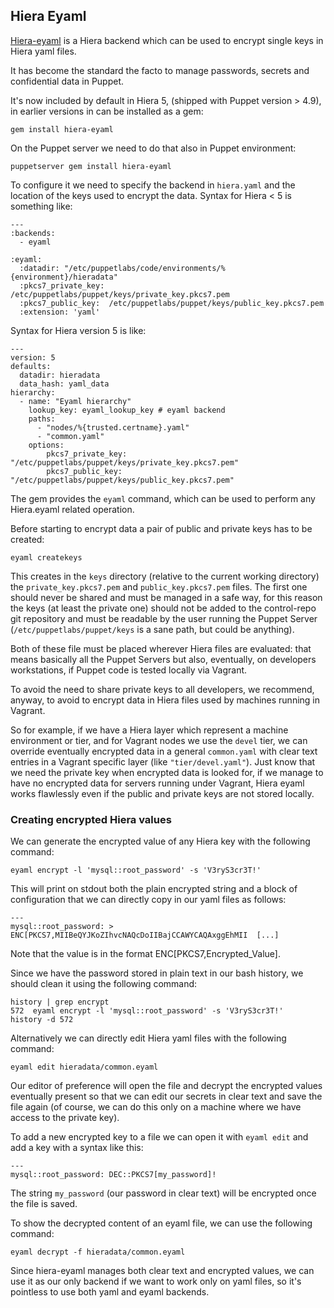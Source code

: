 ## Hiera Eyaml

[Hiera-eyaml](https://github.com/voxpupuli/hiera-eyaml) is a Hiera backend which can be used to encrypt single keys in Hiera yaml files.

It has become the standard the facto to manage passwords, secrets and confidential data in Puppet.

It's now included by default in Hiera 5, (shipped with Puppet version > 4.9), in earlier versions in can be installed as a gem:

    gem install hiera-eyaml

On the Puppet server we need to do that also in Puppet environment:

    puppetserver gem install hiera-eyaml

To configure it we need to specify the backend in ```hiera.yaml``` and the location of the keys used to encrypt the data. Syntax for Hiera < 5 is something like:

    ---
    :backends:
      - eyaml

    :eyaml:
      :datadir: "/etc/puppetlabs/code/environments/%{environment}/hieradata"
      :pkcs7_private_key: /etc/puppetlabs/puppet/keys/private_key.pkcs7.pem
      :pkcs7_public_key:  /etc/puppetlabs/puppet/keys/public_key.pkcs7.pem
      :extension: 'yaml'

Syntax for Hiera version 5 is like:

    ---
    version: 5
    defaults:
      datadir: hieradata
      data_hash: yaml_data
    hierarchy:
      - name: "Eyaml hierarchy"
        lookup_key: eyaml_lookup_key # eyaml backend
        paths:
          - "nodes/%{trusted.certname}.yaml"
          - "common.yaml"
        options:
            pkcs7_private_key: "/etc/puppetlabs/puppet/keys/private_key.pkcs7.pem"
            pkcs7_public_key: "/etc/puppetlabs/puppet/keys/public_key.pkcs7.pem"

The gem provides the ```eyaml``` command, which can be used to perform any Hiera.eyaml related operation.

Before starting to encrypt data a pair of public and private keys has to be created:

    eyaml createkeys

This creates in the ```keys``` directory (relative to the current working directory) the ```private_key.pkcs7.pem``` and ```public_key.pkcs7.pem``` files. The first one should never be shared and must be managed in a safe way, for this reason the keys (at least the private one) should not be added to the control-repo git repository and must be readable by the user running the Puppet Server (```/etc/puppetlabs/puppet/keys``` is a sane path, but could be anything).

Both of these file must be placed wherever Hiera files are evaluated: that means basically all the Puppet Servers but also, eventually, on developers workstations, if Puppet code is tested locally via Vagrant.

To avoid the need to share private keys to all developers, we recommend, anyway, to  avoid to encrypt data in Hiera files used by machines running in Vagrant.

So for example, if we have a Hiera layer which represent a machine environment or tier, and for Vagrant nodes we use the ```devel``` tier, we can override eventually encrypted data in a general ```common.yaml``` with clear text entries in a Vagrant specific layer (like ```"tier/devel.yaml"```). Just know that we need the private key when encrypted data is looked for, if we manage to have no encrypted data for servers running under Vagrant, Hiera eyaml works flawlessly even if the public and private keys are not stored locally.


### Creating encrypted Hiera values

We can generate the encrypted value of any Hiera key with the following command:

    eyaml encrypt -l 'mysql::root_password' -s 'V3ryS3cr3T!'

This will print on stdout both the plain encrypted string and a block of configuration that we can directly copy in our yaml files as follows:

    ---
    mysql::root_password: > ENC[PKCS7,MIIBeQYJKoZIhvcNAQcDoIIBajCCAWYCAQAxggEhMII  [...]

Note that the value is in the format ENC[PKCS7,Encrypted_Value].

Since we have the password stored in plain text in our bash history, we should clean it using the following command:

    history | grep encrypt
    572  eyaml encrypt -l 'mysql::root_password' -s 'V3ryS3cr3T!'
    history -d 572

Alternatively we can directly edit Hiera yaml files  with the following command:

    eyaml edit hieradata/common.eyaml

Our editor of preference will open the file and decrypt the encrypted values eventually present so that we can edit our secrets in clear text and save the file again (of course, we can do this only on a machine where we have access to the private key).

To add a new encrypted key to a file we can open it with ```eyaml edit``` and add a key with a syntax like this:

    ---
    mysql::root_password: DEC::PKCS7[my_password]!

The string ```my_password``` (our password in clear text) will be encrypted once the file is saved.

To show the decrypted content of an eyaml file, we can use the following command:

    eyaml decrypt -f hieradata/common.eyaml

Since hiera-eyaml manages both clear text and encrypted values, we can use it as our only backend if we want to work only on yaml files, so it's pointless to use both yaml and eyaml backends.


